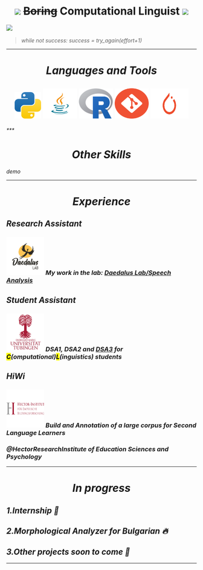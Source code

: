 <h1 align="center">
  <img src="https://media.giphy.com/media/hvRJCLFzcasrR4ia7z/giphy.gif" width="30"/> 
  <strike>Boring</strike> Computational Linguist
  <img src="https://media.giphy.com/media/hvRJCLFzcasrR4ia7z/giphy.gif" width="30"/>
</h1>

![](https://komarev.com/ghpvc/?username=MarioKuzmanov&color=green&style=flat)




> <em>while not success: success = try_again(effort+1)</emp>

***
<h1 align="center"><i>Languages and Tools</i></h1>

<h2 align="center">
<img src="icons/python.png" alt="Python" style="width:70px;height:70px;"/>
<img src="icons/java.png" alt="Java" style="width:90px;height:80px;"/>
<img src="icons/r.png" alt="R" style="width:90px;height:80px;"/>
<img src="icons/git.png" alt="Git" style="width:90px;height:80px;"/>     
<img src="icons/pytorch.png" alt="Pytorch" style="width:100px;height:80px;"/>
</h2>
***

<h1 align="center">Other Skills</h1>

demo 

***

<h1 align="center">Experience</h1>

<h2>Research Assistant</h2>


<h3> <img src="icons/daedalus.png" alt="Daedalus Lab" style="width:100px;height:100px;"/> My work in the lab: <a href="https://github.com/daedalusLAB/speech_analysis">Daedalus Lab/Speech Analysis</a></h3>


<h2>Student Assistant</h2>

<h3> <img src="icons/uni_tubingen.png" alt="University of Tubingen" style="width:100px;height:100px;"/> DSA1, DSA2 and <a href="https://dsacl3-2024.github.io/">DSA3</a> for <mark>C</mark>(omputational)<mark>L</mark>(inguistics) students </h3>


<h2>HiWi</h2>

<h3> <img src="icons/hector_inst.png" alt="Hector Institute" style="width:100px;height:100px;"/> Build and Annotation of a large corpus for Second Language Learners 

<h3>@HectorResearchInstitute of Education Sciences and Psychology</h3>

***
<h1 align="center"> In progress </h1>

1.Internship 🔎
--- 
2.Morphological Analyzer for Bulgarian 🔥
---
3.Other projects soon to come 💪
---
***
